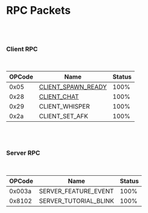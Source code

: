 # RPC Packets

<br/><br/>

### Client RPC #### 
<br/>

<div class="rpc_table"></div>

| OPCode | Name                                                    | Status                                     | 
|--------|---------------------------------------------------------|--------------------------------------------|
| 0x05   | [CLIENT_SPAWN_READY](/research/rpc/client_spawn_ready) | <div class="status status_done">100%</div> | 
| 0x28   | [CLIENT_CHAT](/research/rpc/client_chat)              | <div class="status status_done">100%</div> |
| 0x29   | CLIENT_WHISPER                                          | <div class="status status_done">100%</div> |
| 0x2a   | CLIENT_SET_AFK                                          | <div class="status status_done">100%</div> |

<br/>
<br/>

### Server RPC ####
<br/>

<div class="rpc_table"></div>

| OPCode | Name                             | Status                                     | 
|--------|----------------------------------|--------------------------------------------|
| 0x003a | SERVER_FEATURE_EVENT             | <div class="status status_not_started">100%</div> | 
| 0x8102 | SERVER_TUTORIAL_BLINK | <div class="status status_not_started">100%</div> |
